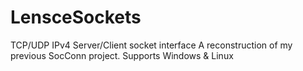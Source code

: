 # LensceSockets
TCP/UDP IPv4 Server/Client socket interface
A reconstruction of my previous SocConn project.
Supports Windows & Linux
